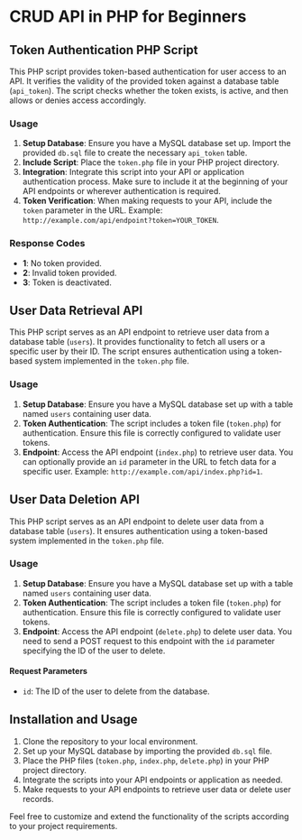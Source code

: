 # CRUD API in PHP for Beginners

## Token Authentication PHP Script

This PHP script provides token-based authentication for user access to an API. It verifies the validity of the provided token against a database table (`api_token`). The script checks whether the token exists, is active, and then allows or denies access accordingly.

### Usage

1. **Setup Database**: Ensure you have a MySQL database set up. Import the provided `db.sql` file to create the necessary `api_token` table.
2. **Include Script**: Place the `token.php` file in your PHP project directory.
3. **Integration**: Integrate this script into your API or application authentication process. Make sure to include it at the beginning of your API endpoints or wherever authentication is required.
4. **Token Verification**: When making requests to your API, include the `token` parameter in the URL. Example: `http://example.com/api/endpoint?token=YOUR_TOKEN`.

### Response Codes

- **1**: No token provided.
- **2**: Invalid token provided.
- **3**: Token is deactivated.

## User Data Retrieval API

This PHP script serves as an API endpoint to retrieve user data from a database table (`users`). It provides functionality to fetch all users or a specific user by their ID. The script ensures authentication using a token-based system implemented in the `token.php` file.

### Usage

1. **Setup Database**: Ensure you have a MySQL database set up with a table named `users` containing user data.
2. **Token Authentication**: The script includes a token file (`token.php`) for authentication. Ensure this file is correctly configured to validate user tokens.
3. **Endpoint**: Access the API endpoint (`index.php`) to retrieve user data. You can optionally provide an `id` parameter in the URL to fetch data for a specific user. Example: `http://example.com/api/index.php?id=1`.

## User Data Deletion API

This PHP script serves as an API endpoint to delete user data from a database table (`users`). It ensures authentication using a token-based system implemented in the `token.php` file.

### Usage

1. **Setup Database**: Ensure you have a MySQL database set up with a table named `users` containing user data.
2. **Token Authentication**: The script includes a token file (`token.php`) for authentication. Ensure this file is correctly configured to validate user tokens.
3. **Endpoint**: Access the API endpoint (`delete.php`) to delete user data. You need to send a POST request to this endpoint with the `id` parameter specifying the ID of the user to delete.

#### Request Parameters

- `id`: The ID of the user to delete from the database.

## Installation and Usage

1. Clone the repository to your local environment.
2. Set up your MySQL database by importing the provided `db.sql` file.
3. Place the PHP files (`token.php`, `index.php`, `delete.php`) in your PHP project directory.
4. Integrate the scripts into your API endpoints or application as needed.
5. Make requests to your API endpoints to retrieve user data or delete user records.

Feel free to customize and extend the functionality of the scripts according to your project requirements.
